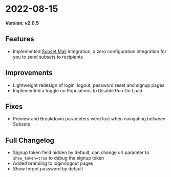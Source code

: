 # 2022-08-15
**Version: v2.0.5**


## Features

- Implemented [Subset Mail](/integrations/#subset-mail) integration, a zero configuration integration for you to send subsets to recipients

## Improvements
- Lightweight redesign of login, logout, password reset and signup pages
- Implemented a toggle on Populations to Disable Run On Load

## Fixes
- Preview and Breakdown parameters were lost when navigating between Subsets


## Full Changelog
- Signup token field hidden by default, can change url paramter to `show_token=true` to debug the signup token
- Added branding to login/logout pages
- Show forgot password by default

